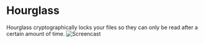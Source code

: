 # Hourglass
Hourglass cryptographically locks your files so they can only be read after a certain amount of time.
![](https://u.pomf.is/asshps.gif "Screencast")

